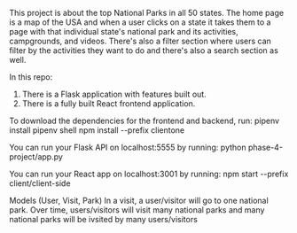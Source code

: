 

This project is about the top National Parks in all 50 states. The home page is a map of the USA and when a user clicks on a state it takes them to a page with that individual state's national park and its activities, campgrounds, and videos. There's also a filter section where users can filter by the activities they want to do and there's also a search section as well. 

In this repo:
1. There is a Flask application with features built out.
2. There is a fully built React frontend application.


To download the dependencies for the frontend and backend, run:
pipenv install
pipenv shell
npm install --prefix clientone


You can run your Flask API on localhost:5555 by running:
python phase-4-project/app.py

You can run your React app on localhost:3001 by running:
npm start --prefix client/client-side

Models (User, Visit, Park)
In a visit, a user/visitor will go to one national park. Over time, users/visitors will visit many national parks and many national parks will be ivsited by many users/visitors

